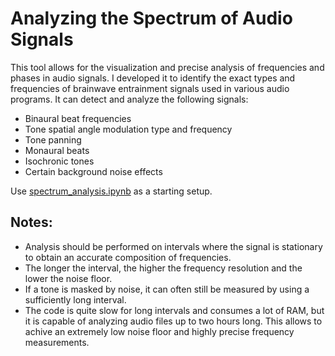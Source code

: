 # Analyzing the Spectrum of Audio Signals

This tool allows for the visualization and precise analysis of frequencies and
phases in audio signals. I developed it to identify the exact types and
frequencies of brainwave entrainment signals used in various audio programs. It
can detect and analyze the following signals:
- Binaural beat frequencies
- Tone spatial angle modulation type and frequency
- Tone panning
- Monaural beats
- Isochronic tones
- Certain background noise effects

Use [spectrum_analysis.ipynb](spectrum_analysis.ipynb) as a starting setup.

## Notes:

- Analysis should be performed on intervals where the signal is stationary to
obtain an accurate composition of frequencies.
- The longer the interval, the higher the frequency resolution and the lower the
noise floor.
- If a tone is masked by noise, it can often still be measured by using a
sufficiently long interval.
- The code is quite slow for long intervals and consumes a lot of RAM, but it is
capable of analyzing audio files up to two hours long. This allows to achive an
extremely low noise floor and highly precise frequency measurements.